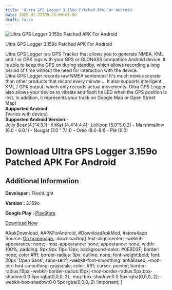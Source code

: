 ```yaml
---
title: 'Ultra GPS Logger 3.159o Patched APK For Android'
date: 2020-01-22T09:28:00+01:00
draft: false
---
```


![Ultra GPS Logger 3.159o Patched APK For Android](https://i1.wp.com/apkhome.net/wp-content/uploads/2020/01/Ultra-GPS-Logger-3.159o-Patched.png "Ultra GPS Logger 3.159o Patched APK For Android")

  

Ultra GPS Logger 3.159o Patched APK For Android

Ultra GPS Logger is a GPS Tracker that allows you to generate NMEA, KML and / or GPX logs with your GPS or GLONASS compatible Android device. It is able to keep the GPS on during standby, which allows recording a long period of time without the need for interaction with the device.  
Ultra GPS Logger records raw NMEA sentences! It's much more accurate than other products that record every minute ... It also supports intelligent KML / GPX output, which only records actual movements. Ultra GPS Logger also allows your device to vibrate and flash its LED when the GPS position is lost. In addition, it represents your track on Google Map or Open Street Map!  
**Supported Android**  
{Varies with device}  
**Supported Android Version**:-  
Jelly Bean(4.1"4.3.1)- KitKat (4.4"4.4.4)- Lollipop (5.0"5.0.2) - Marshmallow (6.0 - 6.0.1) - Nougat (7.0 " 7.1.1) - Oreo (8.0-8.1) - Pie (9.0)

Download Ultra GPS Logger 3.159o Patched APK For Android
========================================================

Additional Information
----------------------

**Developer :** FlashLight

**Version :** 3.159o

**Google Play :** [PlayStore](https://play.google.com/store/apps/details?id=com.flashlight.ultra.gps.logger)

  

[Download Now](https://store4app.co/post/ultra-gps-logger-3-159o-patched-apk-for-android_1579677125)

  
#ApkDownload, #APKForAndroid, #DownloadApkMod, #store4app  
Source: [Go homepage.](https://store4app.co/post/ultra-gps-logger-3-159o-patched-apk-for-android_1579677125) .downloadtop{ text-align:center; -webkit-appearance: none; -moz-appearance: none; appearance: none; width: 100%; padding: 9px 9px 11px 13px; background-color: #0EBD3F; border: none; color:#fff; border-radius: 3px; outline: none; font-weight;bold; font: 20px 'Open Sans', sans-serif; -webkit-font-smoothing: antialiased; -moz-osx-font-smoothing: grayscale; color: #fff; cursor: pointer; border-radius:15px;-webkit-border-radius:15px;-moz-border-radius:5px;box-shadow:0 0 5px rgba(0,0,0,.2);-moz-box-shadow:0 0 5px rgba(0,0,0,.2);-webkit-box-shadow:0 0 5px rgba(0,0,0,.2) !important; }